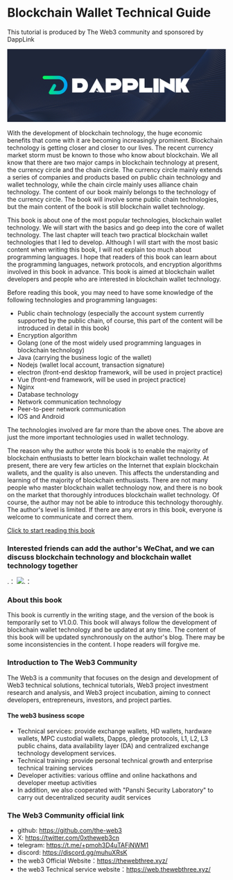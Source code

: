 # Blockchain Wallet Technical Guide

This tutorial is produced by The Web3 community and sponsored by DappLink

[![DappLink](https://raw.githubusercontent.com/eniac-x-labs/.github/main/profile/dapplink.jpeg)](https://www.dapplink.xyz/zh)

With the development of blockchain technology, the huge economic benefits that come with it are becoming increasingly prominent. Blockchain technology is getting closer and closer to our lives. The recent currency market storm must be known to those who know about blockchain. We all know that there are two major camps in blockchain technology at present, the currency circle and the chain circle. The currency circle mainly extends a series of companies and products based on public chain technology and wallet technology, while the chain circle mainly uses alliance chain technology. The content of our book mainly belongs to the technology of the currency circle. The book will involve some public chain technologies, but the main content of the book is still blockchain wallet technology.


This book is about one of the most popular technologies, blockchain wallet technology. We will start with the basics and go deep into the core of wallet technology. The last chapter will teach two practical blockchain wallet technologies that I led to develop. Although I will start with the most basic content when writing this book, I will not explain too much about programming languages. I hope that readers of this book can learn about the programming languages, network protocols, and encryption algorithms involved in this book in advance. This book is aimed at blockchain wallet developers and people who are interested in blockchain wallet technology.


Before reading this book, you may need to have some knowledge of the following technologies and programming languages:

* Public chain technology (especially the account system currently supported by the public chain, of course, this part of the content will be introduced in detail in this book)
* Encryption algorithm
* Golang (one of the most widely used programming languages ​​in blockchain technology)
* Java (carrying the business logic of the wallet)
* Nodejs (wallet local account, transaction signature)
* electron (front-end desktop framework, will be used in project practice)
* Vue (front-end framework, will be used in project practice)
* Nginx
* Database technology
* Network communication technology
* Peer-to-peer network communication
* IOS and Android

The technologies involved are far more than the above ones. The above are just the more important technologies used in wallet technology.

The reason why the author wrote this book is to enable the majority of blockchain enthusiasts to better learn blockchain wallet technology. At present, there are very few articles on the Internet that explain blockchain wallets, and the quality is also uneven. This affects the understanding and learning of the majority of blockchain enthusiasts. There are not many people who master blockchain wallet technology now, and there is no book on the market that thoroughly introduces blockchain wallet technology. Of course, the author may not be able to introduce this technology thoroughly. The author's level is limited. If there are any errors in this book, everyone is welcome to communicate and correct them.

[Click to start reading this book](https://github.com/suptechie/blockchain-wallet/blob/master/chapter/readme.md)


### Interested friends can add the author's WeChat, and we can discuss blockchain technology and blockchain wallet technology together

.： 
    ![.： 
](https://github.com/suptechie/blockchain-wallet/blob/master/img/weixin.png)


### About this book

This book is currently in the writing stage, and the version of the book is temporarily set to V1.0.0. This book will always follow the development of blockchain wallet technology and be updated at any time. The content of this book will be updated synchronously on the author's blog. There may be some inconsistencies in the content. I hope readers will forgive me.

### Introduction to The Web3 Community
The Web3 is a community that focuses on the design and development of Web3 technical solutions, technical tutorials, Web3 project investment research and analysis, and Web3 project incubation, aiming to connect developers, entrepreneurs, investors, and project parties.

#### The web3 business scope

- Technical services: provide exchange wallets, HD wallets, hardware wallets, MPC custodial wallets, Dapps, pledge protocols, L1, L2, L3 public chains, data availability layer (DA) and centralized exchange technology development services.
- Technical training: provide personal technical growth and enterprise technical training services
- Developer activities: various offline and online hackathons and developer meetup activities
- In addition, we also cooperated with "Panshi Security Laboratory" to carry out decentralized security audit services
  
### The Web3 Community official link
- github: https://github.com/the-web3
- X: https://twitter.com/0xtheweb3cn
- telegram: https://t.me/+pmoh3D4uTAFjNWM1
- discord:  https://discord.gg/muhuXRsK
- the web3 Official Website：https://thewebthree.xyz/
- the web3 Technical service website：https://web.thewebthree.xyz/

